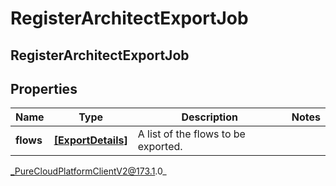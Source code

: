 # RegisterArchitectExportJob

## RegisterArchitectExportJob

## Properties

|Name | Type | Description | Notes|
|------------ | ------------- | ------------- | -------------|
| **flows** | [**[ExportDetails]**]([ExportDetails]) | A list of the flows to be exported. | |



_PureCloudPlatformClientV2@173.1.0_
